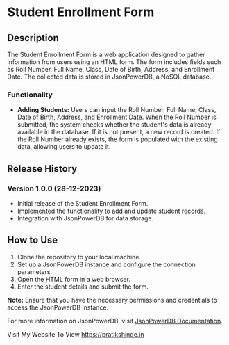 # Student Enrollment Form

## Description

The Student Enrollment Form is a web application designed to gather information from users using an HTML form. The form includes fields such as Roll Number, Full Name, Class, Date of Birth, Address, and Enrollment Date. The collected data is stored in JsonPowerDB, a NoSQL database.

### Functionality

- **Adding Students:** Users can input the Roll Number, Full Name, Class, Date of Birth, Address, and Enrollment Date. When the Roll Number is submitted, the system checks whether the student's data is already available in the database. If it is not present, a new record is created. If the Roll Number already exists, the form is populated with the existing data, allowing users to update it.

## Release History

### Version 1.0.0 (28-12-2023)

- Initial release of the Student Enrollment Form.
- Implemented the functionality to add and update student records.
- Integration with JsonPowerDB for data storage.

## How to Use

1. Clone the repository to your local machine.
2. Set up a JsonPowerDB instance and configure the connection parameters.
3. Open the HTML form in a web browser.
4. Enter the student details and submit the form.

**Note:** Ensure that you have the necessary permissions and credentials to access the JsonPowerDB instance.

For more information on JsonPowerDB, visit [JsonPowerDB Documentation](https://login2explore.com/jpdb/docs.html).

Visit My Website To View https://pratikshinde.in
